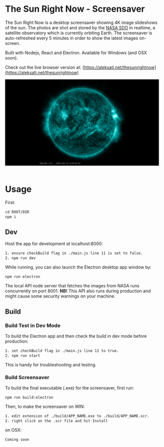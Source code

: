# The Sun Right Now - Screensaver

The Sun Right Now is a desktop screensaver showing 4K image slideshows of the sun. The photos are shot and stored by the [NASA SDO](https://sdo.gsfc.nasa.gov/) in realtime, a satellite observatory which is currently orbiting Earth. The screensaver is auto-refreshed every 5 minutes in order to show the latest images on-screen. 

Built with Nodejs, React and Electron. 
Available for Windows (and OSX soon).

Check out the live browser version at: [https://aleksati.net/thesunrightnow](https://aleksati.net/thesunrightnow)

<div align="left">
 <img src="./public/pic.png">
</div>
</br>

# Usage

First:
```
cd ROOT/DIR
npm i
```

## Dev

Host the app for development at localhost:8000:
```
1. ensure checkBuild flag in ./main.js line 11 is set to false.
2. npm run dev
```

While running, you can also launch the Electron desktop app window by:
```
npm run electron
```

The local API node server that fetches the images from NASA runs concurrently on port 8001. **NB!** This API also runs during production and might cause some security warnings on your machine.  

## Build

### Build Test in Dev Mode
To build the Electron app and then check the build in dev mode before production: 
```
1. set checkBuild flag in ./main.js line 11 to true.
2. npm run start
```
This is handy for troubleshooting and testing.


### Build Screensaver
To build the final executable (.exe) for the screensaver, first run:
```
npm run build:electron
```
Then, to make the screensaver on WIN: 
```
1. edit extension of ./build/APP_NAME.exe to ./build/APP_NAME.scr.
2. right click on the .scr file and hit Install 
```
on OSX:
```
Coming soon
```

<!-- 
For package.json when Mac build

"mac" : {
      "target": ["dmg"],
      "arch": ["x64", "arm64"],
      "identity": null,
      "hardenedRuntime": true,
      "category": "public.app-category.utilities"
    },
    "dmg": {
      "contents": [
        {
          "x": 130,
          "y": 220
        },
        {
          "x": 410,
          "y": 220,
          "type": "link",
          "path": "/Applications"
        }
      ]
    }, 
    -->
